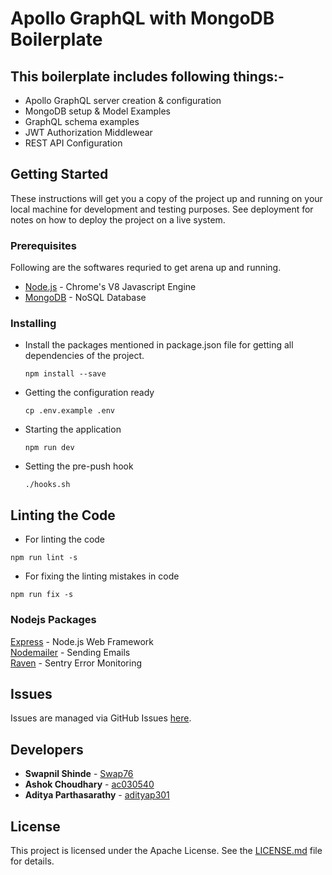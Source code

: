 # Apollo GraphQL with MongoDB Boilerplate

## This boilerplate includes following things:-
- Apollo GraphQL server creation & configuration
- MongoDB setup & Model Examples
- GraphQL schema examples
- JWT Authorization Middlewear
- REST API Configuration

## Getting Started

These instructions will get you a copy of the project up and running on your local machine for development and testing purposes. See deployment for notes on how to deploy the project on a live system.

### Prerequisites

Following are the softwares requried to get arena up and running.
* [Node.js](https://nodejs.org) - Chrome's V8 Javascript Engine
* [MongoDB](https://mongodb.org) - NoSQL Database

### Installing

- Install the packages mentioned in package.json file for getting all dependencies of the project.
  ```
  npm install --save
  ```
- Getting the configuration ready
  ```
  cp .env.example .env
  ```
- Starting the application
  ```
  npm run dev
  ```

- Setting the pre-push hook
  ```
  ./hooks.sh
  ```

## Linting the Code

- For linting the code
```
npm run lint -s
```

- For fixing the linting mistakes in code
```
npm run fix -s
```

### Nodejs Packages
[Express](https://expressjs.com) - Node.js Web Framework<br/>
[Nodemailer](http://npmjs.com/package/nodemailer) - Sending Emails<br/>
[Raven](https://www.npmjs.com/package/raven) - Sentry Error Monitoring<br/>

## Issues

Issues are managed via GitHub Issues [here](https://github.com/Swap76/Enigma/issues).

## Developers

* **Swapnil Shinde** - [Swap76](https://github.com/Swap76)
* **Ashok Choudhary** - [ac030540](https://github.com/ac030540)
* **Aditya Parthasarathy** - [adityap301](https://github.com/adityap301)

## License

This project is licensed under the Apache License. See the [LICENSE.md](LICENSE.md) file for details.